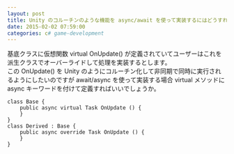 ```yaml
---
layout: post
title: Unity のコルーチンのような機能を async/await を使って実装するにはどうすればいいでしょうか
date: 2015-02-02 07:59:00
categories: c# game-development
---
```

<p>基底クラスに仮想関数 virtual OnUpdate() が定義されていてユーザーはこれを派生クラスでオーバーライドして処理を実装するとします。<br>
この OnUpdate() を Unity のようにコルーチン化して非同期で同時に実行されるようにしたいのですが await/async を使って実装する場合 virtual メソッドに async キーワードを付けて定義すればいいでしょうか。</p>

<pre><code>class Base {
    public async virtual Task OnUpdate () {
    }
}
class Derived : Base {
    public async override Task OnUpdate () {
    }
}
</code></pre>
